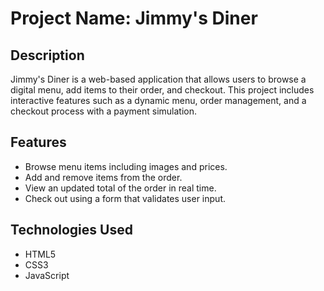 # Project Name: Jimmy's Diner

## Description
Jimmy's Diner is a web-based application that allows users to browse a digital menu, add items to their order, and checkout. This project includes interactive features such as a dynamic menu, order management, and a checkout process with a payment simulation.

## Features
- Browse menu items including images and prices.
- Add and remove items from the order.
- View an updated total of the order in real time.
- Check out using a form that validates user input.

## Technologies Used
- HTML5
- CSS3
- JavaScript
